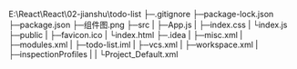 E:\React\React\02-jianshu\todo-list
├─.gitignore
├─package-lock.json
├─package.json
├─组件图.png
├─src
|  ├─App.js
|  ├─index.css
|  └index.js
├─public
|   ├─favicon.ico
|   └index.html
├─.idea
|   ├─misc.xml
|   ├─modules.xml
|   ├─todo-list.iml
|   ├─vcs.xml
|   ├─workspace.xml
|   ├─inspectionProfiles
|   |         └Project_Default.xml